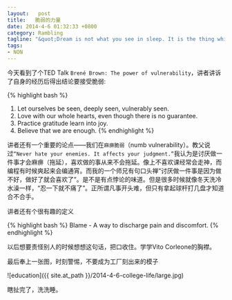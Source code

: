 ```yaml
--- 
layout:   post
title:   脆弱的力量
date: 2014-4-6 01:32:33 +0800
category: Rambling
tagline: "&quot;Dream is not what you see in sleep. It is the thing which doesn't let you sleep.&quot; -A.P.J Abdul Kalam"
tags: 
- NON
---
```


今天看到了个TED Talk `Brené Brown: The power of vulnerability`，讲者讲诉了自身的经历后得出结论要接受脆弱:

{% highlight bash %}
1. Let ourselves be seen, deeply seen, vulnerably seen.
2. Love with our whole hearts, even though there is no guarantee.
3. Practice gratitude learn into joy.
4. Believe that we are enough.
{% endhighlight %}

讲者还有一个重要的论点——我们在`麻痹脆弱`（numb vulnerability）。教父说过`“Never hate your enemies. It affects your judgment.”`我认为是讨厌做一件事才会麻痹（拖延），喜欢做的事从来不会拖延。像上不喜欢课经常会走神，而编程有时候爽起来会编通宵。而我的一个师兄有句口头禅“讨厌做一件事是因为做不好，做好了就会喜欢了”。是不是有点悖论的味道。但是很多时候就像冬天洗冷水澡一样，“忍一下就不痛了”。正所谓凡事开头难，但只有拿起球杆打几盘才知道合不合手。

讲者还有个很有趣的定义

{% highlight bash %}
Blame - A way to discharge pain and discomfort.
{% endhighlight %}

以后想要责怪别人的时候想想这句话，把口收住。学学Vito Corleone的胸襟。

最后奉上一张图，时刻警惕，不要成为工厂刻出来的模子

![education]({{ site.at_path }}/2014-4-6-college-life/large.jpg)


瞎扯完了，洗洗睡。
